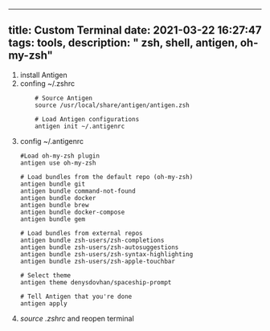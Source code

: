 
---
title: Custom Terminal
date: 2021-03-22 16:27:47
tags: tools, 
description: " zsh, shell, antigen,  oh-my-zsh"
---


1. install Antigen
2. confing ~/.zshrc
	```shell
	    # Source Antigen
	    source /usr/local/share/antigen/antigen.zsh
	 
	    # Load Antigen configurations
	    antigen init ~/.antigenrc
	```
3. config ~/.antigenrc
	```shell
	#Load oh-my-zsh plugin
	antigen use oh-my-zsh
	
	# Load bundles from the default repo (oh-my-zsh)
	antigen bundle git
	antigen bundle command-not-found
	antigen bundle docker
	antigen bundle brew
	antigen bundle docker-compose
	antigen bundle gem
	
	# Load bundles from external repos
	antigen bundle zsh-users/zsh-completions
	antigen bundle zsh-users/zsh-autosuggestions
	antigen bundle zsh-users/zsh-syntax-highlighting
	antigen bundle zsh-users/zsh-apple-touchbar
	
	# Select theme
	antigen theme denysdovhan/spaceship-prompt
	
	# Tell Antigen that you're done
	antigen apply
	```
4. *source .zshrc* and reopen terminal
